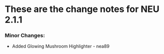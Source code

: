 # These are the change notes for NEU 2.1.1

### **Minor Changes:**

 - Added Glowing Mushroom Highlighter - nea89

